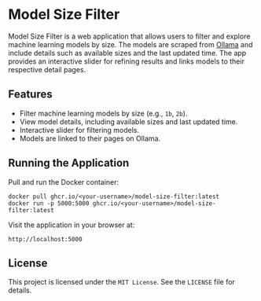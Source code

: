 # Model Size Filter

Model Size Filter is a web application that allows users to filter and explore machine learning models by size. The models are scraped from [Ollama](https://ollama.com/) and include details such as available sizes and the last updated time. The app provides an interactive slider for refining results and links models to their respective detail pages.

## Features

- Filter machine learning models by size (e.g., `1b`, `2b`).
- View model details, including available sizes and last updated time.
- Interactive slider for filtering models.
- Models are linked to their pages on Ollama.

## Running the Application

Pull and run the Docker container:
```
docker pull ghcr.io/<your-username>/model-size-filter:latest
docker run -p 5000:5000 ghcr.io/<your-username>/model-size-filter:latest
```
Visit the application in your browser at:

`http://localhost:5000`

## License

This project is licensed under the `MIT License`. See the `LICENSE` file for details.